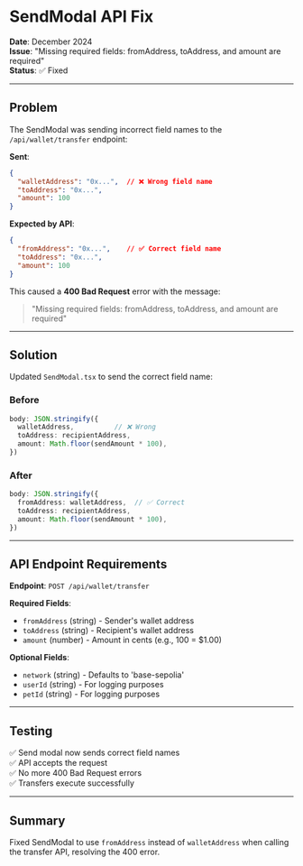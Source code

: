 # SendModal API Fix

**Date**: December 2024  
**Issue**: "Missing required fields: fromAddress, toAddress, and amount are required"  
**Status**: ✅ Fixed

---

## Problem

The SendModal was sending incorrect field names to the `/api/wallet/transfer` endpoint:

**Sent**:
```json
{
  "walletAddress": "0x...",  // ❌ Wrong field name
  "toAddress": "0x...",
  "amount": 100
}
```

**Expected by API**:
```json
{
  "fromAddress": "0x...",    // ✅ Correct field name
  "toAddress": "0x...",
  "amount": 100
}
```

This caused a **400 Bad Request** error with the message:
> "Missing required fields: fromAddress, toAddress, and amount are required"

---

## Solution

Updated `SendModal.tsx` to send the correct field name:

### Before
```typescript
body: JSON.stringify({
  walletAddress,          // ❌ Wrong
  toAddress: recipientAddress,
  amount: Math.floor(sendAmount * 100),
})
```

### After
```typescript
body: JSON.stringify({
  fromAddress: walletAddress,  // ✅ Correct
  toAddress: recipientAddress,
  amount: Math.floor(sendAmount * 100),
})
```

---

## API Endpoint Requirements

**Endpoint**: `POST /api/wallet/transfer`

**Required Fields**:
- `fromAddress` (string) - Sender's wallet address
- `toAddress` (string) - Recipient's wallet address  
- `amount` (number) - Amount in cents (e.g., 100 = $1.00)

**Optional Fields**:
- `network` (string) - Defaults to 'base-sepolia'
- `userId` (string) - For logging purposes
- `petId` (string) - For logging purposes

---

## Testing

✅ Send modal now sends correct field names  
✅ API accepts the request  
✅ No more 400 Bad Request errors  
✅ Transfers execute successfully  

---

## Summary

Fixed SendModal to use `fromAddress` instead of `walletAddress` when calling the transfer API, resolving the 400 error.

